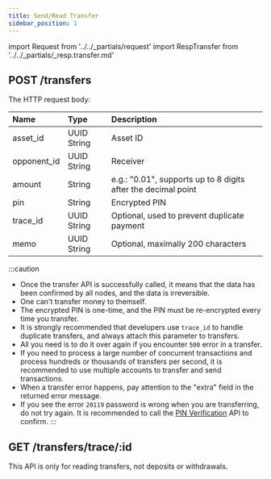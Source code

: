 ```yaml
---
title: Send/Read Transfer
sidebar_position: 1
---
```


import Request from '../../_partials/request'
import RespTransfer from '../../_partials/_resp.transfer.md'

## POST /transfers

The HTTP request body:

| Name | Type | Description |
| :----- | :---- | :---- |
| asset_id | UUID String | Asset ID |
| opponent_id | UUID String | Receiver |
| amount | String | e.g.: "0.01", supports up to 8 digits after the decimal point |
| pin | String | Encrypted PIN |
| trace_id | UUID String | Optional, used to prevent duplicate payment |
| memo | UUID String | Optional, maximally 200 characters |


<Request title="Send Transfer" method="POST" url="/transfers --data PAYLOAD"/>

<RespTransfer />

:::caution
- Once the transfer API is successfully called, it means that the data has been confirmed by all nodes, and the data is irreversible.
- One can't transfer money to themself.
- The encrypted PIN is one-time, and the PIN must be re-encrypted every time you transfer.
- It is strongly recommended that developers use `trace_id` to handle duplicate transfers, and always attach this parameter to transfers.
- All you need is to do it over again if you encounter `500` error in a transfer.
- If you need to process a large number of concurrent transactions and process hundreds or thousands of transfers per second, it is recommended to use multiple accounts to transfer and send transactions.
- When a transfer error happens, pay attention to the "extra" field in the returned error message.
- If you see the error `20119` password is wrong when you are transferring, do not try again. It is recommended to call the [PIN Verification](../pin-verify) API to confirm.
:::

## GET /transfers/trace/:id

This API is only for reading transfers, not deposits or withdrawals.


<Request title="Read Transfer" method="GET" url="/transfers/trace/7c67e8e8-b142-488b-80a3-61d4d29c90bf"/>

<RespTransfer />
